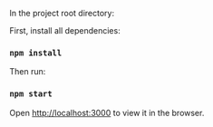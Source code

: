 
In the project root directory:


First, install all dependencies:
### `npm install` 

Then run:
### `npm start`


Open [http://localhost:3000](http://localhost:3000) to view it in the browser.



